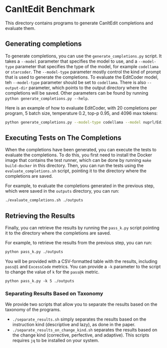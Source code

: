 # CanItEdit Benchmark

This directory contains programs to generate CanItEdit completions and evaluate them.

## Generating completions

To generate completions, you can use the `generate_completions.py` script.
It takes a `--model` parameter that specifies the model to use, and a `--model-type` parameter that specifies the type of the model, for example `codellama` or `starcoder`.
The `--model-type` parameter mostly control the kind of prompt that is used to generate the completions.
To evaluate the EditCoder model, teh `--model-type` parameter should be set to `codellama`.
There is also `--output-dir` parameter, which points to the output directory where the
completions will be saved.
Other parameters can be found by running `python generate_completions.py --help`.

Here is an example of how to evaluate EditCoder, with 20 completions per program, 5 batch
size, temperature 0.2, top-p 0.95, and 4096 max tokens:

```bash
python generate_completions.py --model-type codellama --model nuprl/EditCoder-6.7b-v1 --output-dir outputs --completion-limit 20 --batch-size 5 --temperature 0.2 --top-p 0.95 --max-tokens 4096
```

## Executing Tests on The Completions

When the completions have been generated, you can execute the tests to evaluate the completions.
To do this, you first need to install the Docker image that contains the test runner,
which can be done by running `make build-docker` in this directory.
Then, you can run the tests using the `evaluate_completions.sh` script,
pointing it to the directory where the completions are saved.

For example, to evaluate the completions generated in the previous step, which
were saved in the `outputs` directory, you can run:

```bash
./evaluate_completions.sh ./outputs
```

## Retrieving the Results

Finally, you can retrieve the results by running the `pass_k.py` script pointing it to the directory where the completions are saved.

For example, to retrieve the results from the previous step, you can run:

```bash
python pass_k.py ./outputs
```

You will be provided with a CSV-formatted table with the results, including `pass@1` and `ExcessCode` metrics.
You can provide a `-k` parameter to the script to change the value of `k` for the `pass@k` metric.

```
python pass_k.py -k 5 ./outputs
```

### Separating Results Based on Taxonomy

We provide two scripts that allow you to separate the results based on the taxonomy of the programs.

- `./separate_results.sh` simply separates the results based on the instruction kind (descriptive and lazy), as done in the paper.
- `./separate_results_on_change_kind.sh` separates the results based on the change kind (corrective, perfective, and adaptive).
  This scripts requires `jq` to be installed on your system.
